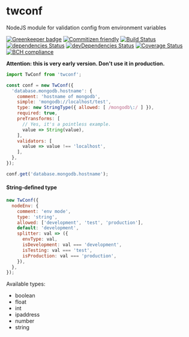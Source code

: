 # twconf
NodeJS module for validation config from environment variables

[![Greenkeeper badge](https://badges.greenkeeper.io/TeslaCtroitel/twconf.svg)](https://greenkeeper.io/)
[![Commitizen friendly](https://img.shields.io/badge/commitizen-friendly-brightgreen.svg)](http://commitizen.github.io/cz-cli/)
[![Build Status](https://travis-ci.org/TeslaCtroitel/twconf.svg?branch=master)](https://travis-ci.org/TeslaCtroitel/twconf)
[![dependencies Status](https://david-dm.org/TeslaCtroitel/twconf/status.svg)](https://david-dm.org/TeslaCtroitel/twconf)
[![devDependencies Status](https://david-dm.org/TeslaCtroitel/twconf/dev-status.svg)](https://david-dm.org/TeslaCtroitel/twconf?type=dev)
[![Coverage Status](https://coveralls.io/repos/github/TeslaCtroitel/twconf/badge.svg?branch=master)](https://coveralls.io/github/TeslaCtroitel/twconf?branch=master)
[![BCH compliance](https://bettercodehub.com/edge/badge/TeslaCtroitel/twconf?branch=master)](https://bettercodehub.com/)

**Attention: this is very early version. Don't use it in production.**

```javascript
import TwConf from 'twconf';

const conf = new TwConf({
  'database.mongodb.hostname': {
    comment: 'hostname of mongodb',
    simple: 'mongodb://localhost/test',
    type: new StringType({ allowed: [ /mongodb\:/ ] }),
    required: true,
    preTransforms: [
      // Yes, it's a pointless example.
      value => String(value),
    ],
    validators: [
      value => value !== 'localhost',
    ],
  },
});

conf.get('database.mongodb.hostname');
```
#### String-defined type
``` javascript
new TwConf({
  nodeEnv: {
    comment: 'env mode',
    type: 'string',
    allowed: ['development', 'test', 'production'],
    default: 'development',
    splitter: val => ({
      envType: val,
      isDevelopment: val === 'development',
      isTesting: val === 'test',
      isProduction: val === 'production',
    }),
  },
});
```

Available types:
- boolean
- float
- int
- ipaddress
- number
- string
